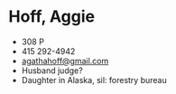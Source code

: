 # Hoff, Aggie

* 308 P
* 415 292-4942
* agathahoff@gmail.com
* Husband judge?
* Daughter in Alaska, sil: forestry bureau
